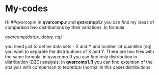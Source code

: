# My-codes
Hi
##qvarcopm
In **qvarcomp.r** and **qvarcmop1.r** you can find my ideas of comparison two distributions by their variations. 
In formula 

*qvarcomp(datax, datay, nq)* 

you need just to define data sets - X and Y and number of quantiles (nq) you want to separate the
distributions of X and Y.
There are two files with the same formula: in qvarcomp.R you can find only distribution to distribution (D2D) analysis; 
In **qvarcomp1.R** you can find extention of the analysis with comperison to teoretical (normal in this case) distributions. 

